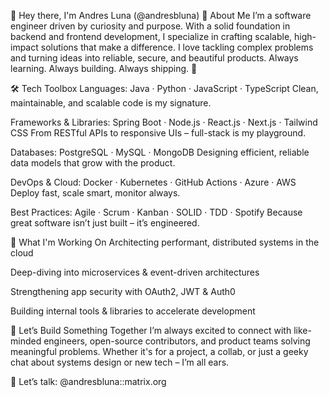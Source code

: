 👋 Hey there, I'm Andres Luna (@andresbluna)
🧠 About Me
I’m a software engineer driven by curiosity and purpose. With a solid foundation in backend and frontend development, I specialize in crafting scalable, high-impact solutions that make a difference. I love tackling complex problems and turning ideas into reliable, secure, and beautiful products. Always learning. Always building. Always shipping. 🚀

🛠️ Tech Toolbox
Languages:
Java · Python · JavaScript · TypeScript
Clean, maintainable, and scalable code is my signature.

Frameworks & Libraries:
Spring Boot · Node.js · React.js · Next.js · Tailwind CSS
From RESTful APIs to responsive UIs – full-stack is my playground.

Databases:
PostgreSQL · MySQL · MongoDB
Designing efficient, reliable data models that grow with the product.

DevOps & Cloud:
Docker · Kubernetes · GitHub Actions · Azure · AWS
Deploy fast, scale smart, monitor always.

Best Practices:
Agile · Scrum · Kanban · SOLID · TDD · Spotify
Because great software isn’t just built – it’s engineered.

🚧 What I'm Working On
Architecting performant, distributed systems in the cloud

Deep-diving into microservices & event-driven architectures

Strengthening app security with OAuth2, JWT & Auth0

Building internal tools & libraries to accelerate development

🤝 Let’s Build Something Together
I’m always excited to connect with like-minded engineers, open-source contributors, and product teams solving meaningful problems. Whether it's for a project, a collab, or just a geeky chat about systems design or new tech – I’m all ears.

💬 Let’s talk: @andresbluna::matrix.org 
